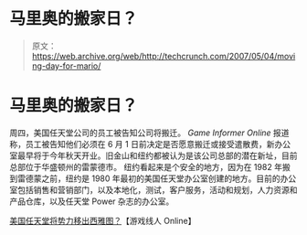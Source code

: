 # 马里奥的搬家日？

> 原文：<https://web.archive.org/web/http://techcrunch.com/2007/05/04/moving-day-for-mario/>

# 马里奥的搬家日？

周四，美国任天堂公司的员工被告知公司将搬迁。 *Game Informer Online* 报道称，员工被告知他们必须在 6 月 1 日前决定是否愿意搬迁或接受遣散费，新办公室最早将于今年秋天开业。旧金山和纽约都被认为是该公司总部的潜在新址，目前总部位于华盛顿州的雷蒙德市。
 纽约看起来是个安全的地方，因为在 1982 年搬到雷德蒙之前，纽约是 1980 年最初的美国任天堂办公室创建的地方。目前的办公室包括销售和营销部门，以及本地化，测试，客户服务，活动和规划，人力资源和产品仓库，以及任天堂 Power 杂志的办公室。

[美国任天堂将势力移出西雅图？](https://web.archive.org/web/20130628160823/http://www.gameinformer.com/News/Story/200705/N07.0504.0014.31335.htm)【游戏线人 Online】